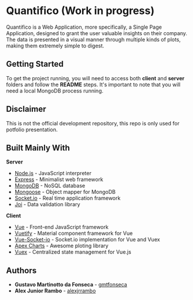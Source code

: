 # Quantifico (Work in progress)

Quantifico is a Web Application, more specifically, a Single Page Application, designed to grant the user valuable insights on their company. The data is presented in a visual manner through multiple kinds of plots, making them extremely simple to digest.

## Getting Started

To get the project running, you will need to access both **client** and **server** folders and follow the **README** steps. It's important to note that you will need a local MongoDB process running.

## Disclaimer

This is not the official development repository, this repo is only used for potfolio presentation. 

## Built Mainly With

**Server**
* [Node.js](https://nodejs.org/en/) - JavaScript interpreter
* [Express](https://github.com/expressjs/express) - Minimalist web framework
* [MongoDB](https://www.mongodb.com/) - NoSQL database
* [Mongoose](https://github.com/Automattic/mongoose) - Object mapper for MongoDB
* [Socket.io](https://github.com/socketio/socket.io) - Real time application framework
* [Joi](https://github.com/hapijs/joi) - Data validation library


**Client**
* [Vue](https://github.com/vuejs/vue) - Front-end JavaScript framework
* [Vuetify](https://github.com/vuetifyjs/vuetify) -  Material component framework for Vue
* [Vue-Socket-io](https://github.com/MetinSeylan/Vue-Socket.io) - Socket.io implementation for Vue and Vuex 
* [Apex Charts](https://github.com/apexcharts/apexcharts.js) - Awesome ploting library
* [Vuex](https://github.com/vuejs/vuex) - Centralized state management for Vue.js

## Authors

* **Gustavo Martinotto da Fonseca** - [gmtfonseca](https://github.com/gmtfonseca)
* **Alex Junior Rambo** - [alexjrrambo](https://github.com/alexjrrambo)
